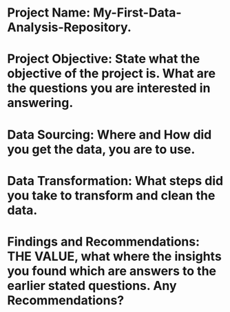 # Project Name: My-First-Data-Analysis-Repository.
# Project Objective: State what the objective of the project is. What are the questions you are interested in answering.
# Data Sourcing: Where and How did you get the data, you are to use.
# Data Transformation: What steps did you take to transform and clean the data.
# Findings and Recommendations: THE VALUE, what where the insights you found which are answers to the earlier stated questions. Any Recommendations?
